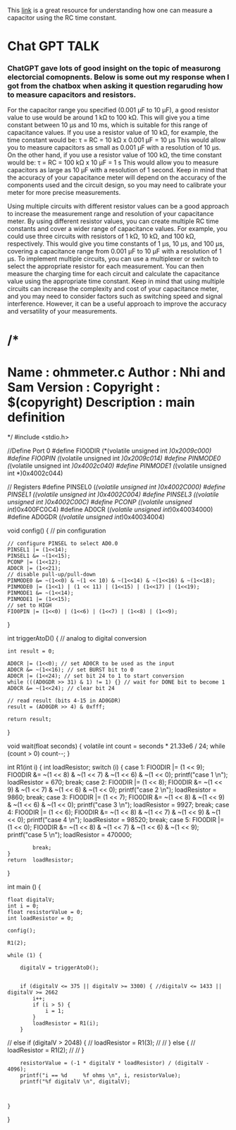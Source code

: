 
This [link](https://www.eecs.tufts.edu/~dsculley/tutorial/rc/rc3.html#:~:text=The%20RC%20time%20constant%20is,the%20resistance%20R%2C%20in%20Ohms) is a great resource for understanding how one can measure a capacitor using the RC time constant.


# Chat GPT TALK

### ChatGPT gave lots of good insight on the topic of measurong electorcial comopnents. Below is some out my response when I got from the chatbox when asking it question regaruding how to measure capacitors and resistors. 

For the capacitor range you specified (0.001 μF to 10 μF), a good resistor value to use would be around 1 kΩ to 100 kΩ. 
This will give you a time constant between 10 μs and 10 ms, which is suitable for this range of capacitance values.
If you use a resistor value of 10 kΩ, for example, the time constant would be: τ = RC = 10 kΩ x 0.001 μF = 10 μs
This would allow you to measure capacitors as small as 0.001 μF with a resolution of 10 μs.
On the other hand, if you use a resistor value of 100 kΩ, the time constant would be: τ = RC = 100 kΩ x 10 μF = 1 s
This would allow you to measure capacitors as large as 10 μF with a resolution of 1 second. Keep in mind that the accuracy 
of your capacitance meter will depend on the accuracy of the components used and the circuit design, so you may need to calibrate 
your meter for more precise measurements.

Using multiple circuits with different resistor values can be a good approach to increase the measurement range and resolution of 
your capacitance meter. By using different resistor values, you can create multiple RC time constants and cover a wider range of 
capacitance values. For example, you could use three circuits with resistors of 1 kΩ, 10 kΩ, and 100 kΩ, respectively. This would 
give you time constants of 1 μs, 10 μs, and 100 μs, covering a capacitance range from 0.001 μF to 10 μF with a resolution of 1 μs.
To implement multiple circuits, you can use a multiplexer or switch to select the appropriate resistor for each measurement. You can 
then measure the charging time for each circuit and calculate the capacitance value using the appropriate time constant.
Keep in mind that using multiple circuits can increase the complexity and cost of your capacitance meter, and you may need to consider
factors such as switching speed and signal interference. However, it can be a useful approach to improve the accuracy and versatility of 
your measurements.



/*
===============================================================================
 Name        : ohmmeter.c
 Author      : Nhi and Sam
 Version     :
 Copyright   : $(copyright)
 Description : main definition
===============================================================================
*/
#include <stdio.h>

//Define Port 0
#define FIO0DIR (*(volatile unsigned int *)0x2009c000)
#define FIO0PIN (*(volatile unsigned int *)0x2009c014)
#define PINMODE0 (*(volatile unsigned int *)0x4002c040)
#define PINMODE1 (*(volatile unsigned int *)0x4002c044)

// Registers
#define PINSEL0 (*(volatile unsigned int *)0x4002C000)
#define PINSEL1 (*(volatile unsigned int *)0x4002C004)
#define PINSEL3 (*(volatile unsigned int *)0x4002C00C)
#define PCONP (*(volatile unsigned int*)0x400FC0C4)
#define AD0CR (*(volatile unsigned int*)0x40034000)
#define AD0GDR (*(volatile unsigned int*)0x40034004)

void config() { // pin configuration

    // configure PINSEL to select AD0.0
    PINSEL1 |= (1<<14);
    PINSEL1 &= ~(1<<15);
    PCONP |= (1<<12);
    AD0CR |= (1<<21);
    // disable pull-up/pull-down
    PINMODE0 &= ~(1<<0) & ~(1 << 10) & ~(1<<14) & ~(1<<16) & ~(1<<18);
    PINMODE0 |=	(1<<1) | (1 << 11) | (1<<15) | (1<<17) | (1<<19);
    PINMODE1 &= ~(1<<14);
    PINMODE1 |= (1<<15);
    // set to HIGH
    FIO0PIN |= (1<<0) | (1<<6) | (1<<7) | (1<<8) | (1<<9);
}

int triggerAtoD() { // analog to digital conversion

	int result = 0;

	AD0CR |= (1<<0); // set AD0CR to be used as the input
	AD0CR &= ~(1<<16); // set BURST bit to 0
	AD0CR |= (1<<24); // set bit 24 to 1 to start conversion
	while (((AD0GDR >> 31) & 1) != 1) {} // wait for DONE bit to become 1
	AD0CR &= ~(1<<24); // clear bit 24

    // read result (bits 4-15 in AD0GDR)
	result = (AD0GDR >> 4) & 0xfff;

    return result;
}

void wait(float seconds) {
    volatile int count = seconds * 21.33e6 / 24;
    while (count > 0) count--;
}

int R1(int i) {
	int loadResistor;
	switch (i) {
		case 1:
			FIO0DIR |= (1 << 9);
			FIO0DIR &= ~(1 << 8) & ~(1 << 7) & ~(1 << 6) & ~(1 << 0);
	    	printf("case 1 \n");
	    	loadResistor = 670;
			break;
		case 2:
			FIO0DIR |= (1 << 8);
			FIO0DIR &= ~(1 << 9) & ~(1 << 7) & ~(1 << 6) & ~(1 << 0);
	    	printf("case 2 \n");
	    	loadResistor = 9860;
			break;
		case 3:
			FIO0DIR |= (1 << 7);
			FIO0DIR &= ~(1 << 8) & ~(1 << 9) & ~(1 << 6) & ~(1 << 0);
	    	printf("case 3 \n");
	    	loadResistor = 9927;
			break;
		case 4:
			FIO0DIR |= (1 << 6);
			FIO0DIR &= ~(1 << 8) & ~(1 << 7) & ~(1 << 9) & ~(1 << 0);
	    	printf("case 4 \n");
	    	loadResistor = 98520;
			break;
		case 5:
			FIO0DIR |= (1 << 0);
			FIO0DIR &= ~(1 << 8) & ~(1 << 7) & ~(1 << 6) & ~(1 << 9);
	    	printf("case 5 \n");
	    	loadResistor = 470000;

			break;
	}
	return 	loadResistor;
}


int main () {

    float digitalV;
    int i = 0;
	float resistorValue = 0;
	int loadResistor = 0;

	config();

	R1(2);

    while (1) {

    	digitalV = triggerAtoD();


		if (digitalV <= 375 || digitalV >= 3300) { //digitalV <= 1433 || digitalV >= 2662
			i++;
			if (i > 5) {
				i = 1;
			}
			loadResistor = R1(i);
		}
//		else if (digitalV > 2048) {
//			loadResistor = R1(3);
//
//		} else {
//			loadResistor = R1(2);
//
//		}



		resistorValue = (-1 * digitalV * loadResistor) / (digitalV - 4096);
    	printf("i == %d     %f ohms \n", i, resistorValue);
    	printf("%f digitalV \n", digitalV);



	}
}

